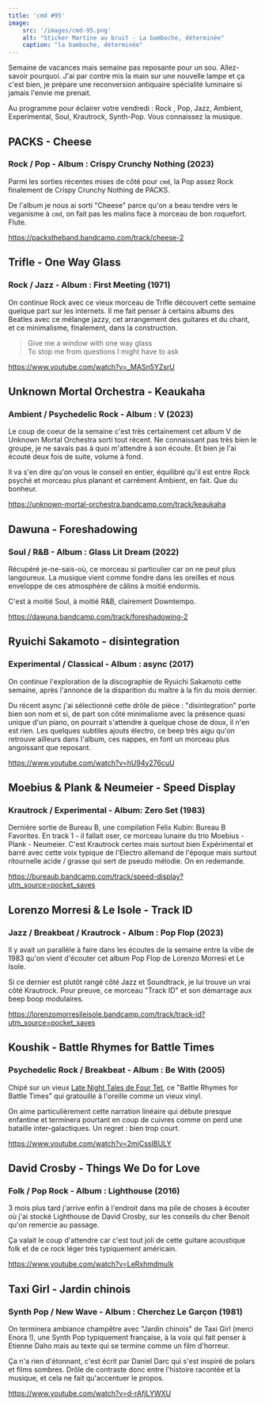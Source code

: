 ```yaml
---
title: 'cmd #95'
image:
    src: '/images/cmd-95.png'
    alt: "Sticker Martine au bruit - La bamboche, déterminée"
    caption: "la bamboche, déterminée"
---
```


Semaine de vacances mais semaine pas reposante pour un sou. Allez-savoir pourquoi. J'ai par contre mis la main sur une nouvelle lampe et ça c'est bien, je prépare une reconversion antiquaire spécialité luminaire si jamais l'envie me prenait.

Au programme pour éclairer votre vendredi : Rock , Pop, Jazz, Ambient, Experimental, Soul, Krautrock, Synth-Pop. Vous connaissez la musique.



## PACKS - Cheese

### Rock / Pop - Album : Crispy Crunchy Nothing (2023)

Parmi les sorties récentes mises de côté pour `cmd`, la Pop assez Rock finalement de Crispy Crunchy Nothing de PACKS.

De l'album je nous ai sorti "Cheese" parce qu'on a beau tendre vers le veganisme à `cmd`, on fait pas les malins face à morceau de bon roquefort. Flute.

https://packstheband.bandcamp.com/track/cheese-2



## Trifle - One Way Glass

### Rock / Jazz - Album : First Meeting (1971)

On continue Rock avec ce vieux morceau de Trifle découvert cette semaine quelque part sur les internets. Il me fait penser à certains albums des Beatles avec ce mélange jazzy, cet arrangement des guitares et du chant, et ce minimalisme, finalement, dans la construction.

> Give me a window with one way glass<br/>
> To stop me from questions I might have to ask<br/>

https://www.youtube.com/watch?v=_MASn5YZsrU



## Unknown Mortal Orchestra - Keaukaha

### Ambient / Psychedelic Rock - Album : V (2023)

Le coup de coeur de la semaine c'est très certainement cet album V de Unknown Mortal Orchestra sorti tout récent. Ne connaissant pas très bien le groupe, je ne savais pas à quoi m'attendre à son écoute. Et bien je l'ai écouté deux fois de suite, volume à fond.

Il va s'en dire qu'on vous le conseil en entier, équilibré qu'il est entre Rock psyché et morceau plus planant et carrément Ambient, en fait. Que du bonheur.

https://unknown-mortal-orchestra.bandcamp.com/track/keaukaha



## Dawuna - Foreshadowing

### Soul / R&B - Album : Glass Lit Dream (2022)

Récupéré je-ne-sais-où, ce morceau si particulier car on ne peut plus langoureux. La musique vient comme fondre dans les oreilles et nous enveloppe de ces atmosphère de câlins à moitié endormis.

C'est à moitié Soul, à moitié R&B, clairement Downtempo.

https://dawuna.bandcamp.com/track/foreshadowing-2



## Ryuichi Sakamoto - disintegration

### Experimental / Classical - Album : async (2017)

On continue l'exploration de la discographie de Ryuichi Sakamoto cette semaine, après l'annonce de la disparition du maître à la fin du mois dernier.

Du récent async j'ai sélectionné cette drôle de pièce : "disintegration" porte bien son nom et si, de part son côté minimalisme avec la présence quasi unique d'un piano, on pourrait s'attendre à quelque chose de doux, il n'en est rien. Les quelques subtiles ajouts électro, ce beep très aigu qu'on retrouve ailleurs dans l'album, ces nappes, en font un morceau plus angoissant que reposant.

https://www.youtube.com/watch?v=hU94y276cuU



## Moebius & Plank & Neumeier - Speed Display

### Krautrock / Experimental - Album: Zero Set (1983)

Dernière sortie de Bureau B, une compilation Felix Kubin: Bureau B Favorites. En track 1 - il fallait oser, ce morceau lunaire du trio Moebius - Plank - Neumeier. C'est Krautrock certes mais surtout bien Expérimental et barré avec cette voix typique de l'Electro allemand de l'époque mais surtout ritournelle acide / grasse qui sert de pseudo mélodie. On en redemande.

https://bureaub.bandcamp.com/track/speed-display?utm_source=pocket_saves



## Lorenzo Morresi & Le Isole - Track ID

### Jazz / Breakbeat / Krautrock - Album : Pop Flop (2023)

Il y avait un parallèle à faire dans les écoutes de la semaine entre la vibe de 1983 qu'on vient d'écouter cet album Pop Flop de Lorenzo Morresi et Le Isole.

Si ce dernier est plutôt rangé côté Jazz et Soundtrack, je lui trouve un vrai côté Krautrock. Pour preuve, ce morceau "Track ID" et son démarrage aux beep boop modulaires.

https://lorenzomorresileisole.bandcamp.com/track/track-id?utm_source=pocket_saves



## Koushik - Battle Rhymes for Battle Times

### Psychedelic Rock / Breakbeat - Album : Be With (2005)

Chipé sur un vieux [Late Night Tales de Four Tet](https://www.mixcloud.com/LateNightTalesOfficial/late-night-tales-four-tet-continuous-mix/?utm_source=pocket_saves), ce "Battle Rhymes for Battle Times" qui gratouille à l'oreille comme un vieux vinyl.

On aime particulièrement cette narration linéaire qui débute presque enfantine et terminera pourtant en coup de cuivres comme on perd une bataille inter-galactiques. Un regret : bien trop court.

https://www.youtube.com/watch?v=2mjCssIBULY



## David Crosby - Things We Do for Love

### Folk / Pop Rock - Album : Lighthouse (2016)

3 mois plus tard j'arrive enfin à l'endroit dans ma pile de choses à écouter où j'ai stocké Lighthouse de David Crosby, sur les conseils du cher Benoit qu'on remercie au passage.

Ça valait le coup d'attendre car c'est tout joli de cette guitare acoustique folk et de ce rock léger très typiquement américain.

https://www.youtube.com/watch?v=LeRxhmdmuIk



## Taxi Girl - Jardin chinois

### Synth Pop / New Wave - Album : Cherchez Le Garçon (1981)

On terminera ambiance champêtre avec "Jardin chinois" de Taxi Girl (merci Enora !), une Synth Pop typiquement française, à la voix qui fait penser à Etienne Daho mais au texte qui se termine comme un film d'horreur.

Ça n'a rien d'étonnant, c'est écrit par Daniel Darc qui s'est inspiré de polars et films sombres. Drôle de contraste donc entre l'histoire racontée et la musique, et cela ne fait qu'accentuer le propos.

https://www.youtube.com/watch?v=d-rAfjLYWXU

